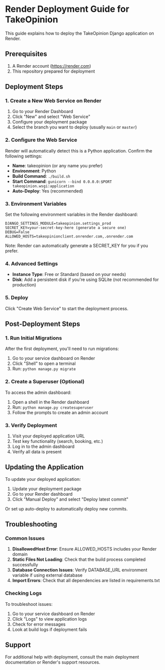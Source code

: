 # Render Deployment Guide for TakeOpinion

This guide explains how to deploy the TakeOpinion Django application on Render.

## Prerequisites

1. A Render account (https://render.com)
2. This repository prepared for deployment

## Deployment Steps

### 1. Create a New Web Service on Render

1. Go to your Render Dashboard
2. Click "New" and select "Web Service"
3. Configure your deployment package
4. Select the branch you want to deploy (usually `main` or `master`)

### 2. Configure the Web Service

Render will automatically detect this is a Python application. Confirm the following settings:

- **Name**: takeopinion (or any name you prefer)
- **Environment**: Python
- **Build Command**: `./build.sh`
- **Start Command**: `gunicorn --bind 0.0.0.0:$PORT takeopinion.wsgi:application`
- **Auto-Deploy**: Yes (recommended)

### 3. Environment Variables

Set the following environment variables in the Render dashboard:

```
DJANGO_SETTINGS_MODULE=takeopinion.settings_prod
SECRET_KEY=your-secret-key-here (generate a secure one)
DEBUG=False
ALLOWED_HOSTS=takeopinionclient.onrender.com,.onrender.com
```

Note: Render can automatically generate a SECRET_KEY for you if you prefer.

### 4. Advanced Settings

- **Instance Type**: Free or Standard (based on your needs)
- **Disk**: Add a persistent disk if you're using SQLite (not recommended for production)

### 5. Deploy

Click "Create Web Service" to start the deployment process.

## Post-Deployment Steps

### 1. Run Initial Migrations

After the first deployment, you'll need to run migrations:

1. Go to your service dashboard on Render
2. Click "Shell" to open a terminal
3. Run: `python manage.py migrate`

### 2. Create a Superuser (Optional)

To access the admin dashboard:

1. Open a shell in the Render dashboard
2. Run: `python manage.py createsuperuser`
3. Follow the prompts to create an admin account

### 3. Verify Deployment

1. Visit your deployed application URL
2. Test key functionality (search, booking, etc.)
3. Log in to the admin dashboard
4. Verify all data is present

## Updating the Application

To update your deployed application:

1. Update your deployment package
2. Go to your Render dashboard
3. Click "Manual Deploy" and select "Deploy latest commit"

Or set up auto-deploy to automatically deploy new commits.

## Troubleshooting

### Common Issues

1. **DisallowedHost Error**: Ensure ALLOWED_HOSTS includes your Render domain
2. **Static Files Not Loading**: Check that the build process completed successfully
3. **Database Connection Issues**: Verify DATABASE_URL environment variable if using external database
4. **Import Errors**: Check that all dependencies are listed in requirements.txt

### Checking Logs

To troubleshoot issues:

1. Go to your service dashboard on Render
2. Click "Logs" to view application logs
3. Check for error messages
4. Look at build logs if deployment fails

## Support

For additional help with deployment, consult the main deployment documentation or Render's support resources.